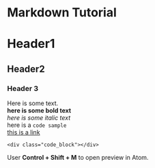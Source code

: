 # Markdown Tutorial

# Header1
## Header2
### Header 3

Here is some text.  
**here is some bold text**  
_here is some italic text_  
here is a `code sample`  
[this is a link](www.google.com)
```
<div class="code_block"></div>
```

User **Control + Shift + M** to open preview in Atom.
